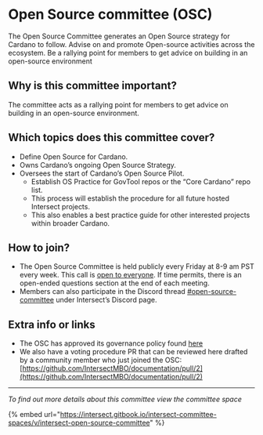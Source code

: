 # Open Source committee (OSC)

The Open Source Committee generates an Open Source strategy for Cardano to follow. Advise on and promote Open-source activities across the ecosystem.  Be a rallying point for members to get advice on building in an open-source environment

## Why is this committee important?

The committee acts as a rallying point for members to get advice on building in an open-source environment.&#x20;

## Which topics does this committee cover?

* Define Open Source for Cardano.
* Owns Cardano’s ongoing Open Source Strategy.
* Oversees the start of Cardano’s Open Source Pilot.
  * Establish OS Practice for GovTool repos or the “Core Cardano” repo list.
  * This process will establish the procedure for all future hosted Intersect projects.
  * This also enables a best practice guide for other interested projects within broader Cardano.

## How to join?

* The  Open Source Committee is held publicly every Friday at 8-9 am PST every week. This call is [open to everyone](https://meet.google.com/eeb-qjbx-agw). If time permits, there is an open-ended questions section at the end of each meeting.
* Members can also participate in the Discord thread [#open-source-committee](https://discord.gg/M2araNgv) under Intersect’s Discord page.

## Extra info or links

* The OSC has approved its governance policy found [here](https://intersect.gitbook.io/open-source-committee/policies/governance)
* We also have a voting procedure PR that can be reviewed here drafted by a community member who just joined the OSC:  [https://github.com/IntersectMBO/documentation/pull/2](https://github.com/IntersectMBO/documentation/pull/2)

***

_To find out more details about this committee view the committee space_

{% embed url="https://intersect.gitbook.io/intersect-committee-spaces/v/intersect-open-source-committee" %}

